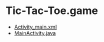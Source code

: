 # Tic-Tac-Toe.game

 + [Activity_main.xml](./activity_main.xml)
 + [MainActivity.java](./MainActivity.java)
